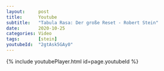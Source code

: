 ```yaml
---
layout:     post
title:      Youtube
subtitle:   "Tabula Rasa: Der große Reset - Robert Stein"
date:       2020-10-25
categories: Video
tags:       [stein]
youtubeId:  "2gtAsk5GAy0"
---
```


{% include youtubePlayer.html id=page.youtubeId %}
